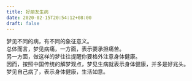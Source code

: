 ```yaml
---
title: 好朋友生病
date: 2020-02-15T20:54:12+08:00
draft: false
---
```


梦见不同的病，有不同的象征意义。<br>
总体而言，梦见病痛，一方面，表示要承担痛苦。<br>
另一方面，做这样的梦往往提醒你要格外注意身体健康。<br>
因而，按照中国传统的解梦观点，梦见生病就表示身体健康，并多是好兆头。<br>
梦见自己病了，表示身体健康，生活如意。<br>
